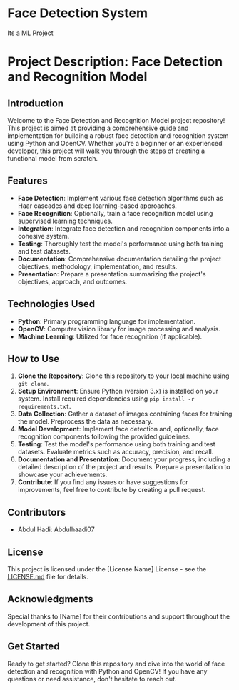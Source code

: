 # Face Detection System
 Its a ML Project
# Project Description: Face Detection and Recognition Model

## Introduction
Welcome to the Face Detection and Recognition Model project repository! This project is aimed at providing a comprehensive guide and implementation for building a robust face detection and recognition system using Python and OpenCV. Whether you're a beginner or an experienced developer, this project will walk you through the steps of creating a functional model from scratch.

## Features
- **Face Detection**: Implement various face detection algorithms such as Haar cascades and deep learning-based approaches.
- **Face Recognition**: Optionally, train a face recognition model using supervised learning techniques.
- **Integration**: Integrate face detection and recognition components into a cohesive system.
- **Testing**: Thoroughly test the model's performance using both training and test datasets.
- **Documentation**: Comprehensive documentation detailing the project objectives, methodology, implementation, and results.
- **Presentation**: Prepare a presentation summarizing the project's objectives, approach, and outcomes.

## Technologies Used
- **Python**: Primary programming language for implementation.
- **OpenCV**: Computer vision library for image processing and analysis.
- **Machine Learning**: Utilized for face recognition (if applicable).

## How to Use
1. **Clone the Repository**: Clone this repository to your local machine using `git clone`.
2. **Setup Environment**: Ensure Python (version 3.x) is installed on your system. Install required dependencies using `pip install -r requirements.txt`.
3. **Data Collection**: Gather a dataset of images containing faces for training the model. Preprocess the data as necessary.
4. **Model Development**: Implement face detection and, optionally, face recognition components following the provided guidelines.
5. **Testing**: Test the model's performance using both training and test datasets. Evaluate metrics such as accuracy, precision, and recall.
6. **Documentation and Presentation**: Document your progress, including a detailed description of the project and results. Prepare a presentation to showcase your achievements.
7. **Contribute**: If you find any issues or have suggestions for improvements, feel free to contribute by creating a pull request.

## Contributors
- Abdul Hadi: Abdulhaadi07

## License
This project is licensed under the [License Name] License - see the [LICENSE.md](LICENSE.md) file for details.

## Acknowledgments
Special thanks to [Name] for their contributions and support throughout the development of this project.

## Get Started
Ready to get started? Clone this repository and dive into the world of face detection and recognition with Python and OpenCV! If you have any questions or need assistance, don't hesitate to reach out.


